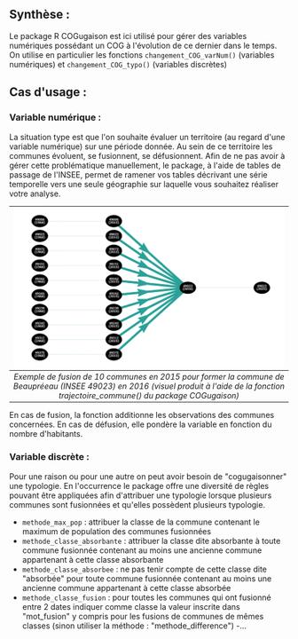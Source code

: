 ## Synthèse :
Le package R COGugaison est ici utilisé pour gérer des variables numériques possédant un COG à l'évolution de ce dernier dans le temps. 
On utilise en particulier les fonctions ```changement_COG_varNum()``` (variables numériques) et ```changement_COG_typo()``` (variables discrètes)

## Cas d'usage :
### Variable numérique : 
La situation type est que l'on souhaite évaluer un territoire (au regard d'une variable numérique) sur une période donnée. Au sein de ce territoire les communes évoluent, se fusionnent, se défusionnent. Afin de ne pas avoir à gérer cette problématique manuellement, le package, à l'aide de tables de passage de l'INSEE, permet de ramener vos tables décrivant une série temporelle vers une seule géographie sur laquelle vous souhaitez réaliser votre analyse.

|![Alt text](./supports/illustrations/fusion.png "Exemple de fusion de 10 communes en 2015 pour former la commune de Beaupréeau (INSEE 49023) en 2016 (visuel produit à l'aide de la fonction trajectoire_commune() du package COGugaison)")|
|:--:| 
|*Exemple de fusion de 10 communes en 2015 pour former la commune de Beaupréeau (INSEE 49023) en 2016 (visuel produit à l'aide de la fonction trajectoire_commune() du package COGugaison)*|

En cas de fusion, la fonction additionne les observations des communes concernées.
En cas de défusion, elle pondère la variable en fonction du nombre d'habitants.

### Variable discrète : 
Pour une raison ou pour une autre on peut avoir besoin de "cogugaisonner" une typologie. En l'occurrence le package offre une diversité de règles pouvant être appliquées afin d'attribuer une typologie lorsque plusieurs communes sont fusionnées et qu'elles possèdent plusieurs typologie. 
- ```methode_max_pop``` : attribuer la classe de la commune contenant le maximum de population des communes fusionnées
- ```methode_classe_absorbante``` : attribuer la classe dite absorbante à toute commune fusionnée contenant au moins une ancienne commune appartenant à cette classe absorbante
- ```methode_classe_absorbee``` : ne pas tenir compte de cette classe dite "absorbée" pour toute commune fusionnée contenant au moins une ancienne commune appartenant à cette classe absorbée
-  ```methode_classe_fusion``` : pour toutes les communes qui ont fusionné entre 2 dates indiquer comme classe la valeur inscrite dans "mot_fusion" y compris pour les fusions de communes de mêmes classes (sinon utiliser la méthode : "methode_difference")
-...
